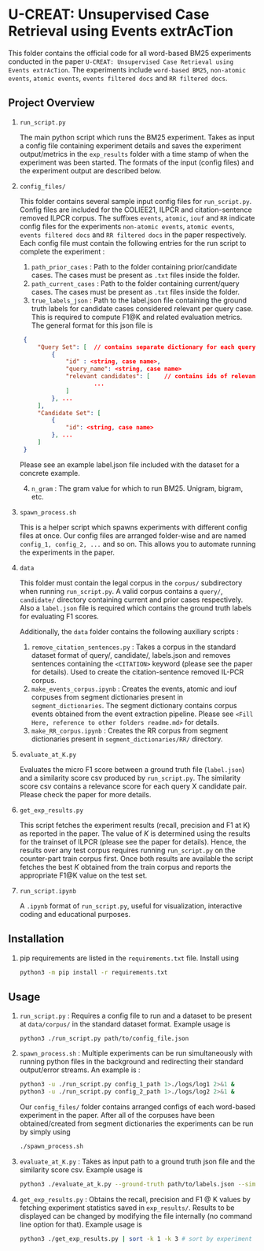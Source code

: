 # U-CREAT: Unsupervised Case Retrieval using Events extrAcTion

This folder contains the official code for all word-based BM25 experiments conducted in the paper `U-CREAT: Unsupervised Case Retrieval using Events extrAcTion`. The experiments include `word-based BM25`, `non-atomic events`, `atomic events`, `events filtered docs` and `RR filtered docs`.

## Project Overview
1. `run_script.py`

    The main python script which runs the BM25 experiment. Takes as input a config file containing experiment details and saves the experiment output/metrics in the `exp_results` folder with a time stamp of when the experiment was been started. The formats of the input (config files) and the experiment output are described below.

2. `config_files/`

   This folder contains several sample input config files for `run_script.py`. Config files are included for the COLIEE21, ILPCR and citation-sentence removed ILPCR corpus. The suffixes `events`, `atomic`, `iouf` and `RR` indicate config files for the experiments `non-atomic events`, `atomic events`, `events filtered docs` and `RR filtered docs` in the paper respectively.
   Each config file must contain the following entries for the run script to complete the experiment : 

   1. `path_prior_cases` : Path to the folder containing prior/candidate cases. The cases must be present as `.txt` files inside the folder.
   2. `path_current_cases` : Path to the folder containing current/query cases. The cases must be present as `.txt` files inside the folder.
   3. `true_labels_json` : Path to the label.json file containing the ground truth labels for candidate cases considered relevant per query case. This is required to compute F1@K and related evaluation metrics. The general format for this json file is  
   ```json
    {
        "Query Set": [  // contains separate dictionary for each query case 
            {
                "id" : <string, case name>, 
                "query_name": <string, case name>
                "relevant candidates": [    // contains ids of relevant cases
                        ...
                ]
            }, ...
        ], 
        "Candidate Set": [
            {
                "id": <string, case name>
            }, ...
        ]
    }
   ```
   Please see an example label.json file included with the dataset for a concrete example.

   4. `n_gram` : The gram value for which to run BM25. Unigram, bigram, etc.

3. `spawn_process.sh`

    This is a helper script which spawns experiments with different config files at once. Our config files are arranged folder-wise and are named `config_1, config_2, ...` and so on. This allows you to automate running the experiments in the paper.

4. `data`

    This folder must contain the legal corpus in the `corpus/` subdirectory when running `run_script.py`. A valid corpus contains a `query/`, `candidate/` directory containing current and prior cases respectively. Also a `label.json` file is required which contains the ground truth labels for evaluating F1 scores.
    
    Additionally, the `data` folder contains the following auxiliary scripts : 
    1. `remove_citation_sentences.py` : Takes a corpus in the standard dataset format of query/, candidate/, labels.json and removes sentences containing the `<CITATION>` keyword (please see the paper for details). Used to create the citation-sentence removed IL-PCR corpus.
    2. `make_events_corpus.ipynb` : Creates the events, atomic and iouf corpuses from segment dictionaries present in `segment_dictionaries`. The segment dictionary contains corpus events obtained from the event extraction pipeline. Please see `<Fill Here, reference to other folders readme.md>` for details.
    3. `make_RR_corpus.ipynb` : Creates the RR corpus from segment dictionaries present in `segment_dictionaries/RR/` directory.

5. `evaluate_at_K.py`

    Evaluates the micro F1 score between a ground truth file (`label.json`) and a similarity score csv produced by `run_script.py`. The similarity score csv contains a relevance score for each query X candidate pair. Please check the paper for more details.

6. `get_exp_results.py`

    This script fetches the experiment results (recall, precision and F1 at K) as reported in the paper. The value of $K$ is determined using the results for the trainset of ILPCR (please see the paper for details). Hence, the results over any test corpus requires running `run_script.py` on the counter-part train corpus first. Once both results are available the script fetches the best $K$ obtained from the train corpus and reports the appropriate F1@K value on the test set.

7. `run_script.ipynb`

    A `.ipynb` format of `run_script.py`, useful for visualization, interactive coding and educational purposes.

## Installation
1. pip requirements are listed in the `requirements.txt` file. Install using 
    ```bash
    python3 -m pip install -r requirements.txt
    ```

## Usage
1. `run_script.py` : Requires a config file to run and a dataset to be present at `data/corpus/` in the standard dataset format. Example usage is 
    ```
    python3 ./run_script.py path/to/config_file.json
    ```

2. `spawn_process.sh` : Multiple experiments can be run simultaneously with running python files in the background and redirecting their standard output/error streams. An example is :
    ```bash
    python3 -u ./run_script.py config_1_path 1>./logs/log1 2>&1 & 
    python3 -u ./run_script.py config_2_path 1>./logs/log2 2>&1 & 
    ```
    Our `config_files/` folder contains arranged configs of each word-based experiment in the paper. After all of the corpuses have been obtained/created from segment dictionaries the experiments can be run by simply using 
    ```bash
    ./spawn_process.sh
    ```

3. `evaluate_at_K.py` : Takes as input path to a ground truth json file and the similarity score csv. Example usage is 
    ```bash 
    python3 ./evaluate_at_k.py --ground-truth path/to/labels.json --sim-csv path/to/sim.csv
    ```

4. `get_exp_results.py` : Obtains the recall, precision and F1 @ K values by fetching experiment statistics saved in `exp_results/`. Results to be displayed can be changed by modifying the file internally (no command line option for that). Example usage is 
    ```bash
    python3 ./get_exp_results.py | sort -k 1 -k 3 # sort by experiment name and n_gram value
    ```

